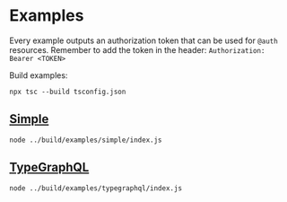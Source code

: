 # Examples

Every example outputs an authorization token that can be used for `@auth` resources. Remember to add the token in the header: `Authorization: Bearer <TOKEN>`

Build examples:

```console
npx tsc --build tsconfig.json
```

## [Simple](./simple)

```console
node ../build/examples/simple/index.js
```

## [TypeGraphQL](./typegraphql)

```console
node ../build/examples/typegraphql/index.js
```
